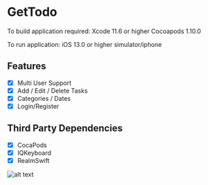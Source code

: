 # GetTodo

To build application required:
Xcode 11.6 or higher 
Cocoapods 1.10.0

To run application:
iOS 13.0 or higher simulator/iphone

## Features

- [x] Multi User Support
- [x] Add / Edit / Delete Tasks
- [x] Categories / Dates
- [x] Login/Register

## Third Party Dependencies

- [x] CocaPods
- [x] IQKeyboard
- [x] RealmSwift

![alt text](https://www.linkpicture.com/q/IMG_1271.jpg)
